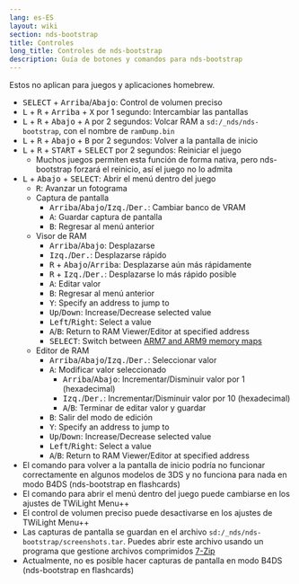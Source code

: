 ```yaml
---
lang: es-ES
layout: wiki
section: nds-bootstrap
title: Controles
long_title: Controles de nds-bootstrap
description: Guía de botones y comandos para nds-bootstrap
---
```


Estos no aplican para juegos y aplicaciones homebrew.
- <kbd>SELECT</kbd> + <kbd>Arriba</kbd>/<kbd>Abajo</kbd>: Control de volumen preciso
- <kbd class="l">L</kbd> + <kbd class="r">R</kbd> + <kbd>Arriba</kbd> + <kbd class="face">X</kbd> por 1 segundo: Intercambiar las pantallas
- <kbd class="l">L</kbd> + <kbd class="r">R</kbd> + <kbd>Abajo</kbd> + <kbd class="face">A</kbd> por 2 segundos: Volcar RAM a `sd:/_nds/nds-bootstrap`, con el nombre de `ramDump.bin`
- <kbd class="l">L</kbd> + <kbd class="r">R</kbd> + <kbd>Abajo</kbd> + <kbd class="face">B</kbd> por 2 segundos: Volver a la pantalla de inicio
- <kbd class="l">L</kbd> + <kbd class="r">R</kbd> + <kbd>START</kbd> + <kbd>SELECT</kbd> por 2 segundos: Reiniciar el juego
    - Muchos juegos permiten esta función de forma nativa, pero nds-bootstrap forzará el reinicio, así el juego no lo admita
- <kbd class="l">L</kbd> + <kbd>Abajo</kbd> + <kbd>SELECT</kbd>: Abrir el menú dentro del juego
    - <kbd class="r">R</kbd>: Avanzar un fotograma
    - Captura de pantalla
        - <kbd>Arriba</kbd>/<kbd>Abajo</kbd>/<kbd>Izq.</kbd>/<kbd>Der.</kbd>: Cambiar banco de VRAM
        - <kbd class="face">A</kbd>: Guardar captura de pantalla
        - <kbd class="face">B</kbd>: Regresar al menú anterior
    - Visor de RAM
        - <kbd>Arriba</kbd>/<kbd>Abajo</kbd>: Desplazarse
        - <kbd>Izq.</kbd>/<kbd>Der.</kbd>: Desplazarse rápido
        - <kbd class="r">R</kbd> + <kbd>Abajo</kbd>/<kbd>Arriba</kbd>: Desplazarse aún más rápidamente
        - <kbd class="r">R</kbd> + <kbd>Izq.</kbd>/<kbd>Der.</kbd>: Desplazarse lo más rápido posible
        - <kbd class="face">A</kbd>: Editar valor
        - <kbd class="face">B</kbd>: Regresar al menú anterior
        - <kbd class="face">Y</kbd>: Specify an address to jump to
        - <kbd>Up</kbd>/<kbd>Down</kbd>: Increase/Decrease selected value
        - <kbd>Left</kbd>/<kbd>Right</kbd>: Select a value
        - <kbd class="face">A</kbd>/<kbd class="face">B</kbd>: Return to RAM Viewer/Editor at specified address
        - <kbd>SELECT</kbd>: Switch between [ARM7 and ARM9 memory maps](https://problemkaputt.de/gbatek-ds-memory-maps.htm)
    - Editor de RAM
        - <kbd>Arriba</kbd>/<kbd>Abajo</kbd>/<kbd>Izq.</kbd>/<kbd>Der.</kbd>: Seleccionar valor
        - <kbd class="face">A</kbd>: Modificar valor seleccionado
            - <kbd>Arriba</kbd>/<kbd>Abajo</kbd>: Incrementar/Disminuir valor por 1 (hexadecimal)
            - <kbd>Izq.</kbd>/<kbd>Der.</kbd>: Incrementar/Disminuir valor por 10 (hexadecimal)
            - <kbd class="face">A</kbd>/<kbd class="face">B</kbd>: Terminar de editar valor y guardar
        - <kbd class="face">B</kbd>: Salir del modo de edición
        - <kbd class="face">Y</kbd>: Specify an address to jump to
        - <kbd>Up</kbd>/<kbd>Down</kbd>: Increase/Decrease selected value
        - <kbd>Left</kbd>/<kbd>Right</kbd>: Select a value
        - <kbd class="face">A</kbd>/<kbd class="face">B</kbd>: Return to RAM Viewer/Editor at specified address
- El comando para volver a la pantalla de inicio podría no funcionar correctamente en algunos modelos de 3DS y no funciona para nada en modo B4DS (nds-bootstrap en flashcards)
- El comando para abrir el menú dentro del juego puede cambiarse en los ajustes de TWiLight Menu++
- El control de volumen preciso puede desactivarse en los ajustes de TWiLight Menu++
- Las capturas de pantalla se guardan en el archivo `sd:/_nds/nds-bootstrap/screenshots.tar`. Puedes abrir este archivo usando un programa que gestione archivos comprimidos [7-Zip](https://www.7-zip.org/)
- Actualmente, no es posible hacer capturas de pantalla en modo B4DS (nds-bootstrap en flashcards)
